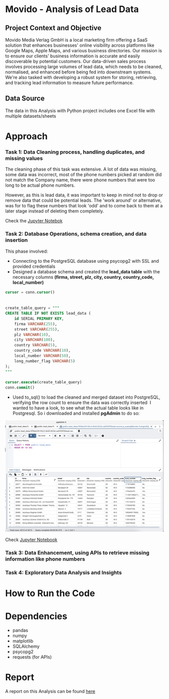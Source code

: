 # Movido - Analysis of Lead Data

## Project Context and Objective

Movido Media Verlag GmbH is a local marketing firm offering a SaaS solution that enhances businesses' online visibility across platforms like Google Maps, Apple Maps, and various business directories. Our mission is to ensure our clients' business information is accurate and easily discoverable by potential customers. Our data-driven sales process involves processing large volumes of lead data, which needs to be cleaned, normalised, and enhanced before being fed into downstream systems. We're also tasked with developing a robust system for storing, retrieving, and tracking lead information to measure future performance.

## Data Source
The data in this Analysis with Python project includes one Excel file with multiple datasets/sheets

# Approach


### Task 1: Data Cleaning process, handling duplicates, and missing values
The cleaning phase of this task was extensive. A lot of data was missing, some data was incorrect, most of the phone numbers picked at random did not match the Company name, there were phone numbers that were too long to be actual phone numbers. 

However, as this is lead data, it was important to keep in mind not to drop or remove data that could be potential leads. 
The 'work around' or alternative, was for to flag these numbers that look 'odd' and to come back to them at a later stage instead of deleting them completely.

Check the [Jupyter Notebok](https://github.com/Veronica-MN/Veronica_DataAnalyst_Assessment/blob/main/Task1_Data_Cleaning.ipynb)

### Task 2: Database Operations, schema creation, and data insertion
This phase involved:
  - Connecting to the PostgreSQL database using psycopg2 with SSL and provided credentials
  - Designed a database schema and created the **lead_data table** with the necessary columns **(firma, street, plz, city, country, country_code, local_number)**

```sql
cursor = conn.cursor()


create_table_query = """
CREATE TABLE IF NOT EXISTS lead_data (
    id SERIAL PRIMARY KEY,
    firma VARCHAR(255),
    street VARCHAR(255),
    plz VARCHAR(10),
    city VARCHAR(100),
    country VARCHAR(5),
    country_code VARCHAR(10),
    local_number VARCHAR(50),
    long_number_flag VARCHAR(5)
);
"""

cursor.execute(create_table_query)
conn.commit()
```


  - Used to_sql() to load the cleaned and merged dataset into PostgreSQL, verifying the row count to ensure the data was correctly inserted
​
I wanted to have a look, to see what the actual table looks like in Postgresql. So i downloaded and installed **pgAdmin** to do so:

![lead data table](lead_data_table.png)

Check [Jupyter Notebook]()


### Task 3: Data Enhancement, using APIs to retrieve missing information like phone numbers

### Task 4: Exploratory Data Analysis and Insights 



# How to Run the Code


# Dependencies 

- pandas
- numpy
- matplotlib
- SQLAlchemy
- psycopg2
- requests (for APIs)

# Report
A report on this Analysis can be found [here](https://medium.com/@veronica_v/analysis-of-lead-data-and-recommendations-d08dbe4807ca)

